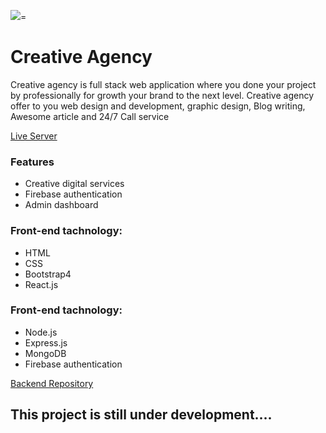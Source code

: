 <img  src="https://ab-creative-agency.web.app/static/media/logo.1a94a9b0.png"/>=

# Creative Agency

<p>
    Creative agency is full stack web application where you done your project by professionally for growth your brand to the next level. Creative agency offer to you web  design and development, graphic design, Blog writing, Awesome article and 24/7 Call service
</p>

<a href="https://ab-creative-agency.web.app/" target="_blank">Live Server</a>

### Features
<ul>
    <li>Creative digital services</li>
    <li>Firebase authentication</li>
    <li>Admin dashboard</li>
</ul>

### Front-end tachnology:

<ul>
    <li>HTML</li>
    <li>CSS</li>
    <li>Bootstrap4</li>
    <li>React.js</li>
</ul>

### Front-end tachnology:
<ul>
    <li>Node.js</li>
    <li>Express.js</li>
    <li>MongoDB</li>
    <li>Firebase authentication</li>
</ul>

<a href="https://github.com/sarowar-hosen1/creative-agency-server-02" target="_blank">Backend Repository</a>

## This project is still under development....
